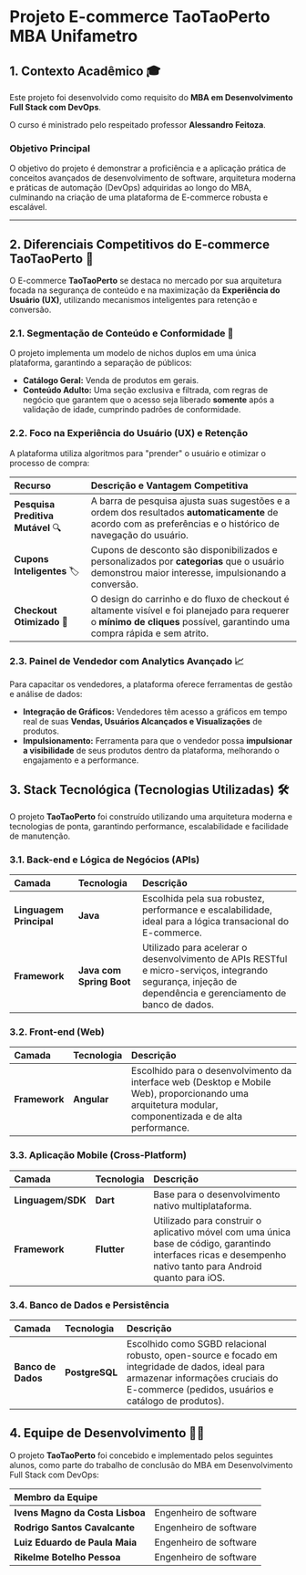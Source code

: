 # Projeto E-commerce TaoTaoPerto MBA Unifametro 

## 1. Contexto Acadêmico 🎓

Este projeto foi desenvolvido como requisito do **MBA em Desenvolvimento Full Stack com DevOps**. 

O curso é ministrado pelo respeitado professor **Alessandro Feitoza**.

### Objetivo Principal

O objetivo do projeto é demonstrar a proficiência e a aplicação prática de conceitos avançados de desenvolvimento de software, arquitetura moderna e práticas de automação (DevOps) adquiridas ao longo do MBA, culminando na criação de uma plataforma de E-commerce robusta e escalável.

---

## 2. Diferenciais Competitivos do E-commerce TaoTaoPerto 🌟

O E-commerce **TaoTaoPerto** se destaca no mercado por sua arquitetura focada na segurança de conteúdo e na maximização da **Experiência do Usuário (UX)**, utilizando mecanismos inteligentes para retenção e conversão.

### 2.1. Segmentação de Conteúdo e Conformidade 🔞

O projeto implementa um modelo de nichos duplos em uma única plataforma, garantindo a separação de públicos:

* **Catálogo Geral:** Venda de produtos em gerais.
* **Conteúdo Adulto:** Uma seção exclusiva e filtrada, com regras de negócio que garantem que o acesso seja liberado **somente** após a validação de idade, cumprindo padrões de conformidade.

### 2.2. Foco na Experiência do Usuário (UX) e Retenção

A plataforma utiliza algoritmos para "prender" o usuário e otimizar o processo de compra:

| Recurso | Descrição e Vantagem Competitiva |
| :--- | :--- |
| **Pesquisa Preditiva Mutável** 🔍 | A barra de pesquisa ajusta suas sugestões e a ordem dos resultados **automaticamente** de acordo com as preferências e o histórico de navegação do usuário. |
| **Cupons Inteligentes** 🏷️ | Cupons de desconto são disponibilizados e personalizados por **categorias** que o usuário demonstrou maior interesse, impulsionando a conversão. |
| **Checkout Otimizado** 🛒 | O design do carrinho e do fluxo de checkout é altamente visível e foi planejado para requerer o **mínimo de cliques** possível, garantindo uma compra rápida e sem atrito. |

### 2.3. Painel de Vendedor com Analytics Avançado 📈

Para capacitar os vendedores, a plataforma oferece ferramentas de gestão e análise de dados:

* **Integração de Gráficos:** Vendedores têm acesso a gráficos em tempo real de suas **Vendas, Usuários Alcançados e Visualizações** de produtos.
* **Impulsionamento:** Ferramenta para que o vendedor possa **impulsionar a visibilidade** de seus produtos dentro da plataforma, melhorando o engajamento e a performance.

## 3. Stack Tecnológica (Tecnologias Utilizadas) 🛠️

O projeto **TaoTaoPerto** foi construído utilizando uma arquitetura moderna e tecnologias de ponta, garantindo performance, escalabilidade e facilidade de manutenção.

### 3.1. Back-end e Lógica de Negócios (APIs)

| Camada | Tecnologia | Descrição |
| :--- | :--- | :--- |
| **Linguagem Principal** | **Java** | Escolhida pela sua robustez, performance e escalabilidade, ideal para a lógica transacional do E-commerce. |
| **Framework** | **Java com Spring Boot** | Utilizado para acelerar o desenvolvimento de APIs RESTful e micro-serviços, integrando segurança, injeção de dependência e gerenciamento de banco de dados. |

### 3.2. Front-end (Web)

| Camada | Tecnologia | Descrição |
| :--- | :--- | :--- |
| **Framework** | **Angular** | Escolhido para o desenvolvimento da interface web (Desktop e Mobile Web), proporcionando uma arquitetura modular, componentizada e de alta performance. |

### 3.3. Aplicação Mobile (Cross-Platform)

| Camada | Tecnologia | Descrição |
| :--- | :--- | :--- |
| **Linguagem/SDK** | **Dart** | Base para o desenvolvimento nativo multiplataforma. |
| **Framework** | **Flutter** | Utilizado para construir o aplicativo móvel com uma única base de código, garantindo interfaces ricas e desempenho nativo tanto para Android quanto para iOS. |

### 3.4. Banco de Dados e Persistência

| Camada | Tecnologia | Descrição |
| :--- | :--- | :--- |
| **Banco de Dados** | **PostgreSQL** | Escolhido como SGBD relacional robusto, open-source e focado em integridade de dados, ideal para armazenar informações cruciais do E-commerce (pedidos, usuários e catálogo de produtos). |

## 4. Equipe de Desenvolvimento 🧑‍💻

O projeto **TaoTaoPerto** foi concebido e implementado pelos seguintes alunos, como parte do trabalho de conclusão do MBA em Desenvolvimento Full Stack com DevOps:

| Membro da Equipe |  |
| :--- | :--- |
| **Ivens Magno da Costa Lisboa** | Engenheiro de software |
| **Rodrigo Santos Cavalcante** | Engenheiro de software |
| **Luiz Eduardo de Paula Maia** | Engenheiro de software |
| **Rikelme Botelho Pessoa** | Engenheiro de software |
